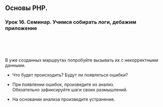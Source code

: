 ## Основы PHP.
### Урок 16. Семинар. Учимся собирать логи, дебажим приложение
<br>
<br>
<br>
<br>
В уже созданных маршрутах попробуйте вызывать их с некорректными данными. <br>

- Что будет происходить? Будут ли появляться ошибки?
  <br>

- При появлении ошибок, произведите их анализ.  <br>
  Обязательно зафиксируйте шаги своих размышлений.
  <br>

- На основании анализа произведите устранение.